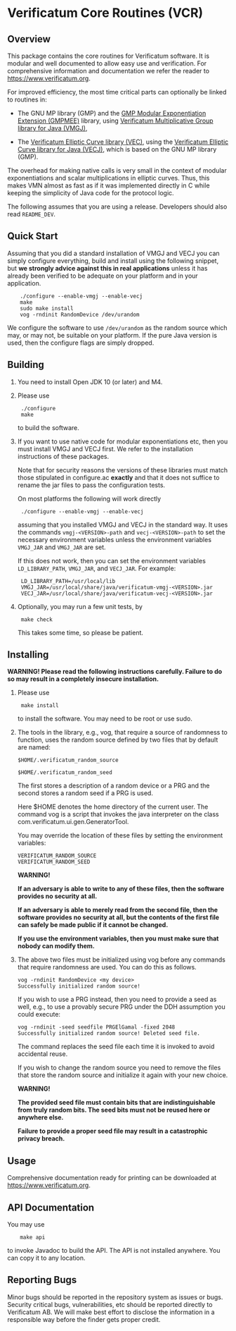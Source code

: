 # Verificatum Core Routines (VCR)

## Overview

This package contains the core routines for Verificatum software. It
is modular and well documented to allow easy use and verification. For
comprehensive information and documentation we refer the reader to
https://www.verificatum.org.

For improved efficiency, the most time critical parts can optionally
be linked to routines in:

* The GNU MP library (GMP) and the [GMP Modular Exponentiation
  Extension
  (GMPMEE)](https://github.com/verificatum/verificatum-gmpmee)
  library, using [Verificatum Multiplicative Group library for Java
  (VMGJ)](https://github.com/verificatum/verificatum-vmgj),

* The [Verificatum Elliptic Curve library
  (VEC)](https://github.com/verificatum/verificatum-vec), using the
  [Verificatum Elliptic Curve library for Java
  (VECJ)](https://github.com/verificatum/verificatum-vecj), which is
  based on the GNU MP library (GMP).

The overhead for making native calls is very small in the context of
modular exponentiations and scalar multiplications in elliptic
curves. Thus, this makes VMN almost as fast as if it was implemented
directly in C while keeping the simplicity of Java code for the
protocol logic.

The following assumes that you are using a release. Developers should
also read `README_DEV`.


## Quick Start

Assuming that you did a standard installation of VMGJ and VECJ you can
simply configure everything, build and install using the following
snippet, but **we strongly advice against this in real applications**
unless it has already been verified to be adequate on your platform
and in your application.

        ./configure --enable-vmgj --enable-vecj
        make
        sudo make install
        vog -rndinit RandomDevice /dev/urandom

We configure the software to use `/dev/urandom` as the random source
which may, or may not, be suitable on your platform. If the pure Java
version is used, then the configure flags are simply dropped.


## Building

1. You need to install Open JDK 10 (or later) and M4.

2. Please use

        ./configure
        make

   to build the software.

3. If you want to use native code for modular exponentiations etc,
   then you must install VMGJ and VECJ first. We refer to the
   installation instructions of these packages.

   Note that for security reasons the versions of these libraries must
   match those stipulated in configure.ac **exactly** and that it does
   not suffice to rename the jar files to pass the configuration
   tests.

   On most platforms the following will work directly

        ./configure --enable-vmgj --enable-vecj

   assuming that you installed VMGJ and VECJ in the standard way. It
   uses the commands `vmgj-<VERSION>-path` and `vecj-<VERSION>-path`
   to set the necessary environment variables unless the environment
   variables `VMGJ_JAR` and `VMGJ_JAR` are set.

   If this does not work, then you can set the environment variables
   `LD_LIBRARY_PATH`, `VMGJ_JAR`, and `VECJ_JAR`. For example:

        LD_LIBRARY_PATH=/usr/local/lib
        VMGJ_JAR=/usr/local/share/java/verificatum-vmgj-<VERSION>.jar
        VECJ_JAR=/usr/local/share/java/verificatum-vecj-<VERSION>.jar


4. Optionally, you may run a few unit tests, by

        make check

   This takes some time, so please be patient.


## Installing

**WARNING! Please read the following instructions carefully. Failure
  to do so may result in a completely insecure installation.**

1. Please use

        make install

   to install the software. You may need to be root or use sudo.

2. The tools in the library, e.g., vog, that require a source of
   randomness to function, uses the random source defined by two files
   that by default are named:

       $HOME/.verificatum_random_source

       $HOME/.verificatum_random_seed

   The first stores a description of a random device or a PRG and the
   second stores a random seed if a PRG is used.

   Here $HOME denotes the home directory of the current user. The
   command vog is a script that invokes the java interpreter on the
   class com.verificatum.ui.gen.GeneratorTool.

   You may override the location of these files by setting the
   environment variables:

       VERIFICATUM_RANDOM_SOURCE
       VERIFICATUM_RANDOM_SEED

   **WARNING!**

   **If an adversary is able to write to any of these files, then the
     software provides no security at all.**

   **If an adversary is able to merely read from the second file, then
     the software provides no security at all, but the contents of the
     first file can safely be made public if it cannot be changed.**

   **If you use the environment variables, then you must make sure
     that nobody can modify them.**

3. The above two files must be initialized using vog before any
   commands that require randomness are used. You can do this as
   follows.

       vog -rndinit RandomDevice <my device>
       Successfully initialized random source!

   If you wish to use a PRG instead, then you need to provide a seed
   as well, e.g., to use a provably secure PRG under the DDH
   assumption you could execute:

       vog -rndinit -seed seedfile PRGElGamal -fixed 2048
       Successfully initialized random source! Deleted seed file.

   The command replaces the seed file each time it is invoked to avoid
   accidental reuse.

   If you wish to change the random source you need to remove the
   files that store the random source and initialize it again with
   your new choice.

   **WARNING!**

   **The provided seed file must contain bits that are
     indistinguishable from truly random bits. The seed bits must not
     be reused here or anywhere else.**

   **Failure to provide a proper seed file may result in a
     catastrophic privacy breach.**


## Usage

Comprehensive documentation ready for printing can be downloaded at
https://www.verificatum.org.

## API Documentation

You may use
 
        make api

to invoke Javadoc to build the API. The API is not installed
anywhere. You can copy it to any location.


## Reporting Bugs

Minor bugs should be reported in the repository system as issues or
bugs. Security critical bugs, vulnerabilities, etc should be reported
directly to Verificatum AB. We will make best effort to disclose the
information in a responsible way before the finder gets proper credit.